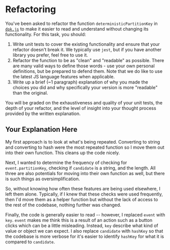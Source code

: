 # Refactoring

You've been asked to refactor the function `deterministicPartitionKey` in [`dpk.js`](dpk.js) to make it easier to read and understand without changing its functionality. For this task, you should:

1. Write unit tests to cover the existing functionality and ensure that your refactor doesn't break it. We typically use `jest`, but if you have another library you prefer, feel free to use it.
2. Refactor the function to be as "clean" and "readable" as possible. There are many valid ways to define those words - use your own personal definitions, but be prepared to defend them. Note that we do like to use the latest JS language features when applicable.
3. Write up a brief (~1 paragraph) explanation of why you made the choices you did and why specifically your version is more "readable" than the original.

You will be graded on the exhaustiveness and quality of your unit tests, the depth of your refactor, and the level of insight into your thought process provided by the written explanation.

## Your Explanation Here

My first approach is to look at what's being repeated. Converting to string and converting to hash were the most repeated function so I move them out into their own function. This cleans up the code nicely.

Next, I wanted to determine the frequency of checking for `event.partitionKey`, checking if `candidate` is a string, and the length. All three are also potentials for moving into their own function as well, but there is such things as oversimplification. 

So, without knowing how often these features are being used elsewhere, I left them alone. Typically, if I knew that these checks were used frequently, then I'd move them as a helper function but without the lack of access to the rest of the codebase, nothing further was changed.

Finally, the code is generally easier to read -- however, I replaced `event` with `key`. `event` makes me think this is a result of an action such as a button clicks which can be a little misleading. Instead, `key` describe what kind of value or object we can expect. I also replace `candidate` with `hashKey` so that the codebase is more verbose for it's easier to identify `hashKey` for what it is compared to `candidate`.